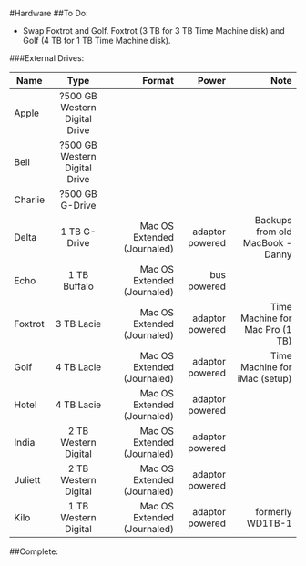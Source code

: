 #Hardware
##To Do:
* Swap Foxtrot and Golf. Foxtrot (3 TB for 3 TB Time Machine disk) and Golf (4 TB for 1 TB Time Machine disk). 

###External Drives:

| Name    |  Type   |  Format | Power | Note |
|---------|:-------:|--------:|--------:|--------:|
| Apple   | ?500 GB Western Digital Drive   |  |  |  | 
| Bell    | ?500 GB Western Digital Drive  |  |  |  |  
| Charlie | ?500 GB G-Drive      |  |  |  | 
| Delta   | 1 TB G-Drive         | Mac OS Extended (Journaled) |  adaptor powered | Backups from old MacBook - Danny | 
| Echo    | 1 TB Buffalo         | Mac OS Extended (Journaled) |  bus powered     |  | 
| Foxtrot | 3 TB Lacie           | Mac OS Extended (Journaled) |  adaptor powered | Time Machine for Mac Pro (1 TB) | 
| Golf    | 4 TB Lacie           | Mac OS Extended (Journaled) |  adaptor powered | Time Machine for iMac (setup)   | 
| Hotel   | 4 TB Lacie           | Mac OS Extended (Journaled) |  adaptor powered |  | 
| India   | 2 TB Western Digital | Mac OS Extended (Journaled) |  adaptor powered |  | 
| Juliett | 2 TB Western Digital | Mac OS Extended (Journaled) |  adaptor powered |  | 
| Kilo    | 1 TB Western Digital | Mac OS Extended (Journaled) |  adaptor powered | formerly WD1TB-1 |

##Complete:
